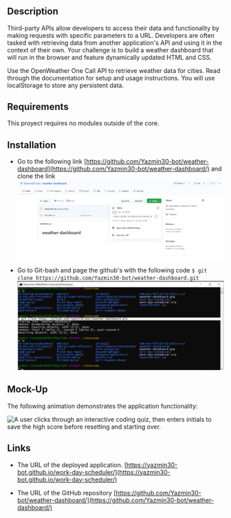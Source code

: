 
# <Weather Dashboard>
## Description
Third-party APIs allow developers to access their data and functionality by making requests with specific parameters to a URL. Developers are often tasked with retrieving data from another application's API and using it in the context of their own. Your challenge is to build a weather dashboard that will run in the browser and feature dynamically updated HTML and CSS.

Use the OpenWeather One Call API to retrieve weather data for cities. Read through the documentation for setup and usage instructions. You will use localStorage to store any persistent data.

## Requirements
This proyect  requires no modules outside of the core.

## Installation
* Go to the following link [https://github.com/Yazmin30-bot/weather-dashboard](https://github.com/Yazmin30-bot/weather-dashboard/) and clone the link 
![Git-bash commands to clone .](./Assets/images/weather-dashboard.png)


* Go to Git-bash and page the github's with the following code `$ git clone https://github.com/Yazmin30-bot/weather-dashboard.git ` ![Git-bash commands to clone .](./Assets/images/git-bash-clone.png)




## Mock-Up

The following animation demonstrates the application functionality:

![A user clicks through an interactive coding quiz, then enters initials to save the high score before resetting and starting over.](./Assets/images/Work-Day-Scheduler.gif)

## Links
* The URL of the deployed application.
[https://yazmin30-bot.github.io/work-day-scheduler/](https://yazmin30-bot.github.io/work-day-scheduler/)

* The URL of the GitHub repository
[https://github.com/Yazmin30-bot/weather-dashboard/](https://github.com/Yazmin30-bot/weather-dashboard/)